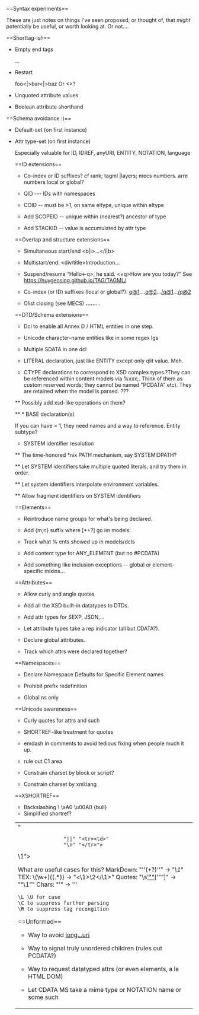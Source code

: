 ==Syntax experiments==

These are just notes on things I've seen proposed, or thought of,
that *might* potentially be useful, or worth looking at. Or not....

==Shorttag-ish==

* Empty end tags
    <p>...</>

* Restart
    <td>foo<|>bar<|>baz</td>
    Or <>?

* Unquoted attribute values
    <p class=foo12>

* Boolean attribute shorthand
    <p +spam -eggs>


==Schema avoidance :)==

* Default-set (on first instance)
    <table border!="border">

* Attr type-set (on first instance)
    <p class:NMTOKENS="">

Especially valuable for ID, IDREF, anyURI, ENTITY, NOTATION, language


==ID extensions==

* Co-index or ID suffixes?
cf rank; tagml |layers; mecs numbers. arre numbers local or global?

* QID --- IDs with namespaces

* COID -- must be >1, on same eltype, unique within eltype

* Add SCOPEID -- unique within (nearest?) ancestor of type

* Add STACKID -- value is accumulated by attr type


==Overlap and structure extensions==

* Simultaneous start/end
    <b|i>...</i|b>

* Multistart/end:
    <div/title>Introduction</title>...

* Suspend/resume
    <q>Hello<-q>, he said. <+q>How are you today?</q>
    See https://huygensing.github.io/TAG/TAGML/

* Co-index (or ID) suffixes (local or global?):
    <q@1>....<q@2>...</q@1>...</q@2>

* Olist closing (see MECS)
    <b>...<i>...</b>...</i>


==DTD/Schema extensions==

* Dcl to enable all Annex D / HTML entities in one step.

* Unicode character-name entities like in some regex lgs

* Multiple SDATA in one dcl
    <!CHAR bull 0x2022>
    <!SDATA nbsp 160 msp 0x2003...>

* LITERAL declaration, just like ENTITY except only qlit value. Meh.
     <!LITERAL foo "hello">

* CTYPE declarations to correspond to XSD complex types.?They
can be referenced within content models via %xxx;. Think of them as
custom reserved words; they cannot be named "PCDATA" etc). They are retained
when the model is parsed. ???
    <!CTYPE fontish "i b u tt">

** Possibly add xsd-like operations on them?
    <!CTYPE inlines (#fontish) - (tt) + (em string sup sub)>

** * BASE declaration(s)
    <!BASE "c:\\stuff" "/Users/jsmith/XML/entities"...>

If you can have > 1, they need names and a way to reference. Entity subtype?

* SYSTEM identifier resolution

** The time-honored *nix PATH mechanism, say SYSTEMIDPATH?

** Let SYSTEM identifiers take multiple quoted literals,
and try them in order.

** Let system identifiers interpolate environment variables.

** Allow fragment identifiers on SYSTEM identifiers


==Elements==

* Reintroduce name groups for what's being declared.

* Add {m,n} suffix where [*+?] go im models.

* Track what % ents showed up in models/dcls

* Add content type for ANY_ELEMENT (but no #PCDATA)

* Add something like inclusion exceptions -- global or element-specific
mixins...


==Attributes==

* Allow curly and angle quotes

* Add all the XSD built-in datatypes to DTDs.

* Add attr types for SEXP, JSON,...

* Let attribute types take a rep indicator (all but CDATA?).

* Declare global attributes.
    <!ATTLIST * id #IMPLIED...>

* Track which attrs were declared together?


==Namespaces==

* Declare Namespace Defaults for Specific Element names

* Prohibit prefix redefinition

* Global ns only


==Unicode awareness==

* Curly quotes for attrs and such

* SHORTREF-like treatment for quotes

* emdash in comments to avoid tedious fixing when people much it up.

* rule out C1 area

* Constrain charset by block or script?

* Constrain charset by xml:lang


==XSHORTREF==

* Backslashing
    \\ \xA0 \u00A0 \{bull}
* Simplified shortref?
    <!MAP (tr|ul|ol) "\|" "</td><td>"
                     "||" "<tr><td>"
                     "\n" "</tr>">
    <!MAP * "\*(.*?)\*" "<em>\1</em>">

What are useful cases for this?
    MarkDown: "''(\+?)''" -> "<em>\1</em>"
    TEX: \\(\w+){(.*)} -> "<\1>\2</\1>"
    Quotes:  "\s['&quot;“](.*?)['&quot;”]" -> "<q>\1</q>"
    Chars:  "'" -> '&rsquo;'

    \L \U for case
    \C to suppress further parsing
    \R to suppress tag recongition


==Unformed==

* Way to avoid <a href="long...uri">long...uri</a>

* Way to signal truly unordered children (rules out PCDATA?)

* Way to request datatyped attrs (or even elements, a la HTML DOM)

* Let CDATA MS take a mime type or NOTATION name or some such

